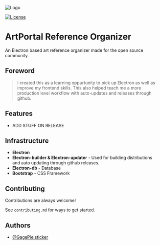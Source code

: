 
![Logo](https://github.com/JamesPielstickerPortfolio/ArtPortal-Client/blob/main/assets/logo-long.png?raw=true)


 [![License](https://img.shields.io/badge/license-MIT-green)](https://github.com/JamesPielstickerPortfolio/ArtPortal-Client/blob/master/LICENSE.md) 
# ArtPortal Reference Organizer

An Electron based art reference organizer made for the open source community.

## Foreword
> I created this as a learning oppurtunity to pick up Electron as well as improve my frontend skills. This also helped teach me a more production level workflow with auto-updates and releases through github.

## Features

- ADD STUFF ON RELEASE

## Infrastructure
- **Electron**
- **Electron-builder & Electron-updater** - Used for building distributions and auto updating through github releases.
- **Electron-db** - Database
- **Bootstrap** - CSS Framework
## Contributing

Contributions are always welcome!

See `contributing.md` for ways to get started.


## Authors

- [@GagePielsticker](https://github.com/GagePielsticker)
